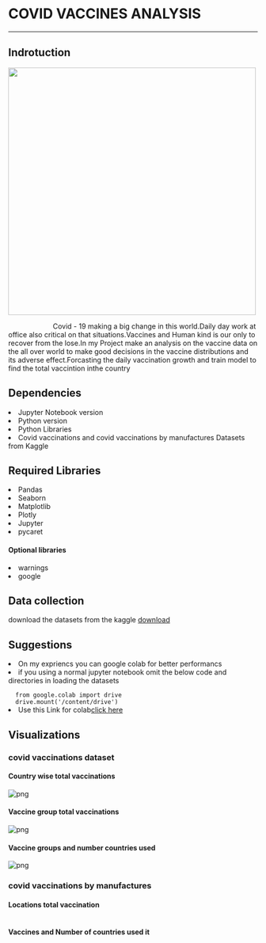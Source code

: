 # COVID VACCINES ANALYSIS
<hr>
<h2>Indrotuction</h2>
<p ><img src="https://github.com/siva-karthick-DA/DAC_Phase1/blob/main/covid%20vaccine.jpg" height="500px"></p>
<p style="text-indent:90px"> Covid - 19 making a big change in this world.Daily day work at office also critical on that situations.Vaccines and Human kind is our 
  only to recover from the lose.In my Project make an analysis on the vaccine data on the all over world to make good decisions in the
   vaccine distributions and its adverse effect.Forcasting the daily vaccination growth and train model to find the total vaccintion inthe 
  country</p>
  <h2>Dependencies</h2>
  
  <li>Jupyter Notebook version</li>
    <li>Python version </li>
    <li>Python Libraries</li>
    <li>Covid vaccinations and covid vaccinations by manufactures Datasets from Kaggle</li>
<h2>Required Libraries</h2>
<li>Pandas</li>
<li>Seaborn</li>
<li>Matplotlib</li>
<li>Plotly</li>
<li>Jupyter</li>
<li>pycaret</li>
<h4>Optional libraries</h4>
<li>warnings</li>
<li>google</li>

<h2>Data collection</h2>
<p>download the datasets from the kaggle <a href="https://www.kaggle.com/datasets/gpreda/covid-world-vaccination-progress">download</a></p>
<h2>Suggestions</h2>
<li>On my expriencs you can google colab for better performancs</li>
<li>if you using a normal jupyter notebook omit the below code and directories in loading the datasets</li>
<code>
  from google.colab import drive
  drive.mount('/content/drive')
</code>
<li>Use this Link for colab<a href="https://colab.google/">click here</a></li>
<h2>Visualizations</h2>
<h3>covid vaccinations dataset</h3>
<h4><b>Country wise total vaccinations</b></h4>
<img src="https://github.com/siva-karthick-DA/DAC_Phase1/blob/main/photos/total%20vaccination.png" alt="png">
<h4>Vaccine group total vaccinations</h4>
<img src="https://github.com/siva-karthick-DA/DAC_Phase1/blob/main/photos/total%20vaccinations%20of%20the%20vaccines%20groups.png" alt="png">
<h4>Vaccine groups and number countries used</h4>
<img src="" alt="png">
<h3>covid vaccinations by manufactures</h3>
<h4>Locations total vaccination</h4>
<img src="https://github.com/siva-karthick-DA/DAC_Phase1/blob/main/photos/locations.png" alt="">
<h4>Vaccines and Number of countries used it</h4>
<img src="https://github.com/siva-karthick-DA/DAC_Phase1/blob/main/photos/vaccines%20country%20count.png" alt="">


